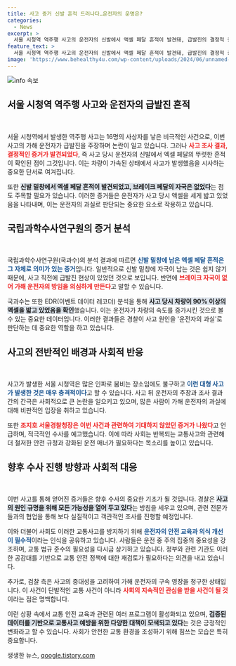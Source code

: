 ```yaml
---
title: 사고 증거 신발 흔적 드러나다…운전자의 운명은?
categories:
  - News
excerpt: >
  서울 시청역 역주행 사고의 운전자의 신발에서 액셀 페달 흔적이 발견돼, 급발진의 결정적 증거로 지목되고 있다. 국과수는 운전자가 사고 직전 가속 페달을 강하게 밟았다고 확인하며, 경찰은 운전자 과실로 판단하고 있다. 이 증거는 차씨의 주장과 상반되는 결과다.
feature_text: >
  서울 시청역 역주행 사고의 운전자의 신발에서 액셀 페달 흔적이 발견돼, 급발진의 결정적 증거로 지목되고 있다. 국과수는 운전자가 사고 직전 가속 페달을 강하게 밟았다고 확인하며, 경찰은 운전자 과실로 판단하고 있다. 이 증거는 차씨의 주장과 상반되는 결과다.
image: 'https://www.behealthy4u.com/wp-content/uploads/2024/06/unnamed-file.png'
---
```


<p><img src="https://www.behealthy4u.com/wp-content/uploads/2024/06/unnamed-file.png" alt="info 속보" /></p>

<h2 data-ke-size="size26">서울 시청역 역주행 사고와 운전자의 급발진 흔적</h2>

<p data-ke-size="size16">&nbsp;</p>

<p>서울 시청역에서 발생한 역주행 사고는 16명의 사상자를 낳은 비극적인 사건으로, 이번 사고의 가해 운전자가 급발진을 주장하며 논란이 일고 있습니다. 그러나 <b><span style="color: #ee2323;">사고 조사 결과, 결정적인 증거가 발견되었다</span></b>, 즉 사고 당시 운전자의 신발에서 엑셀 페달의 뚜렷한 흔적이 확인된 점이 그것입니다. 이는 차량이 가속된 상태에서 사고가 발생했음을 시사하는 중요한 단서로 여겨집니다.</p>

<p>또한 <b><span style="background-color: #21538527;">신발 밑창에서 엑셀 페달 흔적이 발견되었고, 브레이크 페달의 자국은 없었다</span></b>는 점도 주목할 필요가 있습니다. 이러한 증거들은 운전자가 사고 당시 액셀을 세게 밟고 있었음을 나타내며, 이는 운전자의 과실로 판단되는 중요한 요소로 작용하고 있습니다.</p>

<h2 data-ke-size="size26">국립과학수사연구원의 증거 분석</h2>

<p data-ke-size="size16">&nbsp;</p>

<p>국립과학수사연구원(국과수)의 분석 결과에 따르면 <b><span style="color: #1a5490;">신발 밑창에 남은 액셀 페달 흔적은 그 자체로 의미가 있는 증거</span></b>입니다. 일반적으로 신발 밑창에 자국이 남는 것은 쉽지 않기 때문에, 사고 직전에 급발진 현상이 있었던 것으로 보입니다. 반면에 <b><span style="color: #ee2323;">브레이크 자국이 없어 가해 운전자의 방임을 의심하게 만든다</span></b>고 말할 수 있습니다.</p>

<p>국과수는 또한 EDR(이벤트 데이터 레코더) 분석을 통해 <b><span style="background-color: #21538527;">사고 당시 차량이 90% 이상의 액셀을 밟고 있었음을 확인</span></b>했습니다. 이는 운전자가 차량의 속도를 증가시킨 것으로 볼 수 있는 중요한 데이터입니다. 이러한 결과들은 경찰이 사고 원인을 '운전자의 과실'로 판단하는 데 중요한 역할을 하고 있습니다.</p>

<h2 data-ke-size="size26">사고의 전반적인 배경과 사회적 반응</h2>

<p data-ke-size="size16">&nbsp;</p>

<p>사고가 발생한 서울 시청역은 많은 인파로 붐비는 장소임에도 불구하고 <b><span style="color: #1a5490;">이런 대형 사고가 발생한 것은 매우 충격적이다</span></b>고 할 수 있습니다. 사고 뒤 운전자의 주장과 조사 결과 간의 간극은 사회적으로 큰 논란을 일으키고 있으며, 많은 사람이 가해 운전자의 과실에 대해 비판적인 입장을 취하고 있습니다.</p>

<p>또한 <b><span style="color: #ee2323;">조지호 서울경찰청장은 이번 사건과 관련하여 기대하지 않았던 증거가 나왔다</span></b>고 언급하며, 적극적인 수사를 예고했습니다. 이에 따라 사회는 반복되는 교통사고와 관련해 더 철저한 안전 규정과 강화된 운전 매너가 필요하다는 목소리를 높이고 있습니다.</p>

<h2 data-ke-size="size26">향후 수사 진행 방향과 사회적 대응</h2>

<p data-ke-size="size16">&nbsp;</p>

<p>이번 사고를 통해 얻어진 증거들은 향후 수사의 중요한 기초가 될 것입니다. 경찰은 <b><span style="background-color: #21538527;">사고의 원인 규명을 위해 모든 가능성을 열어 두고 있다</span></b>는 방침을 세우고 있으며, 관련 전문가들과의 협업을 통해 보다 실질적이고 객관적인 조사를 진행할 예정입니다.</p>

<p>이와 더불어 사회도 이러한 교통사고를 방지하기 위해 <b><span style="color: #1a5490;">운전자의 안전 교육과 의식 개선이 필수적</span></b>이라는 인식을 공유하고 있습니다. 사람들은 운전 중 주의 집중의 중요성을 강조하며, 교통 법규 준수의 필요성을 다시금 상기하고 있습니다. 정부와 관련 기관도 이러한 공감대를 기반으로 교통 안전 정책에 대한 재검토가 필요하다는 의견을 내고 있습니다.</p>

<p>추가로, 검찰 측은 사고의 중대성을 고려하여 가해 운전자의 구속 영장을 청구한 상태입니다. 이 사건이 단발적인 교통 사건이 아니라 <b><span style="color: #ee2323;">사회의 지속적인 관심을 받을 사건이 될 것</span></b>이라는 점은 명백합니다.</p>

<p>이런 상황 속에서 교통 안전 교육과 관련된 여러 프로그램이 활성화되고 있으며, <b><span style="background-color: #21538527;">검증된 데이터를 기반으로 교통사고 예방을 위한 다양한 대책이 모색되고 있다</span></b>는 것은 긍정적인 변화라고 할 수 있습니다. 사회가 안전한 교통 환경을 조성하기 위해 힘쓰는 모습은 특히 중요합니다.</p>
생생한 뉴스, <a href="https://qoogle.tistory.com" rel="dofollow">qoogle.tistory.com</a>


